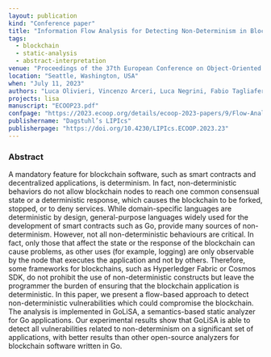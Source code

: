 ```yaml
---
layout: publication
kind: "Conference paper"
title: "Information Flow Analysis for Detecting Non-Determinism in Blockchain"
tags:
  - blockchain
  - static-analysis
  - abstract-interpretation 
venue: "Proceedings of the 37th European Conference on Object-Oriented Programming (ECOOP 2023)"
location: "Seattle, Washington, USA"
when: "July 11, 2023"
authors: "Luca Olivieri, Vincenzo Arceri, Luca Negrini, Fabio Tagliaferro, Pietro Ferrara, Agostino Cortesi, Fausto Spoto"
projects: lisa
manuscript: "ECOOP23.pdf"
confpage: "https://2023.ecoop.org/details/ecoop-2023-papers/9/Flow-Analysis-for-Detecting-Non-Determinism-in-Blockchain"
publishername: "Dagstuhl’s LIPIcs"
publisherpage: "https://doi.org/10.4230/LIPIcs.ECOOP.2023.23"
---
```

    

### Abstract

A mandatory feature for blockchain software, such as smart contracts and decentralized applications, is determinism. In fact, non-deterministic behaviors do not allow blockchain nodes to reach one common consensual state or a deterministic response, which causes the blockchain to be forked, stopped, or to deny services. While domain-specific languages are deterministic by design, general-purpose languages widely used for the development of smart contracts such as Go, provide many sources of non-determinism. However, not all non-deterministic behaviours are critical. In fact, only those that affect the state or the response of the blockchain can cause problems, as other uses (for example, logging) are only observable by the node that executes the application and not by others. Therefore, some frameworks for blockchains, such as Hyperledger Fabric or Cosmos SDK, do not prohibit the use of non-deterministic constructs but leave the programmer the burden of ensuring that the blockchain application is deterministic. In this paper, we present a flow-based approach to detect non-deterministic vulnerabilities which could compromise the blockchain. The analysis is implemented in GoLiSA, a semantics-based static analyzer for Go applications. Our experimental results show that GoLiSA is able to detect all vulnerabilities related to non-determinism on a significant set of applications, with better results than other open-source analyzers for blockchain software written in Go.
